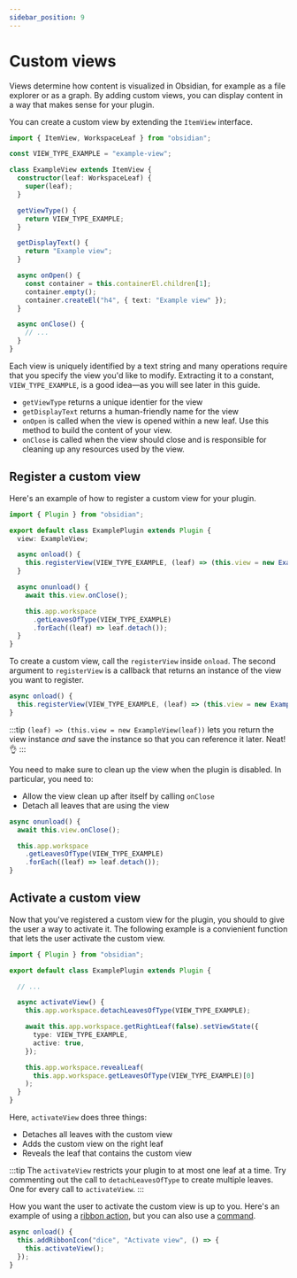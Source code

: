 ```yaml
---
sidebar_position: 9
---
```


# Custom views

Views determine how content is visualized in Obsidian, for example as a file explorer or as a graph.
By adding custom views, you can display content in a way that makes sense for your plugin.

You can create a custom view by extending the `ItemView` interface.

```ts
import { ItemView, WorkspaceLeaf } from "obsidian";

const VIEW_TYPE_EXAMPLE = "example-view";

class ExampleView extends ItemView {
  constructor(leaf: WorkspaceLeaf) {
    super(leaf);
  }

  getViewType() {
    return VIEW_TYPE_EXAMPLE;
  }

  getDisplayText() {
    return "Example view";
  }

  async onOpen() {
    const container = this.containerEl.children[1];
    container.empty();
    container.createEl("h4", { text: "Example view" });
  }

  async onClose() {
    // ...
  }
}
```

Each view is uniquely identified by a text string and many operations require that you specify the view you'd like to modify. Extracting it to a constant, `VIEW_TYPE_EXAMPLE`, is a good idea—as you will see later in this guide.

- `getViewType` returns a unique identier for the view
- `getDisplayText` returns a human-friendly name for the view
- `onOpen` is called when the view is opened within a new leaf. Use this method to build the content of your view.
- `onClose` is called when the view should close and is responsible for cleaning up any resources used by the view.

## Register a custom view

Here's an example of how to register a custom view for your plugin.

```ts title="main.ts" {4,7,11-15}
import { Plugin } from "obsidian";

export default class ExamplePlugin extends Plugin {
  view: ExampleView;

  async onload() {
    this.registerView(VIEW_TYPE_EXAMPLE, (leaf) => (this.view = new ExampleView(leaf)));
  }

  async onunload() {
    await this.view.onClose();

    this.app.workspace
      .getLeavesOfType(VIEW_TYPE_EXAMPLE)
      .forEach((leaf) => leaf.detach());
  }
}
```

To create a custom view, call the `registerView` inside `onload`. The second argument to `registerView` is a callback that returns an instance of the view you want to register.

```ts
async onload() {
  this.registerView(VIEW_TYPE_EXAMPLE, (leaf) => (this.view = new ExampleView(leaf)));
}
```

:::tip
`(leaf) => (this.view = new ExampleView(leaf))` lets you return the view instance _and_ save the instance so that you can reference it later. Neat! 👌
:::

You need to make sure to clean up the view when the plugin is disabled. In particular, you need to:

- Allow the view clean up after itself by calling `onClose`
- Detach all leaves that are using the view

```ts
async onunload() {
  await this.view.onClose();

  this.app.workspace
    .getLeavesOfType(VIEW_TYPE_EXAMPLE)
    .forEach((leaf) => leaf.detach());
}
```

## Activate a custom view

Now that you've registered a custom view for the plugin, you should to give the user a way to activate it. The following example is a convienient function that lets the user activate the custom view.

```ts title="main.ts"
import { Plugin } from "obsidian";

export default class ExamplePlugin extends Plugin {

  // ...

  async activateView() {
    this.app.workspace.detachLeavesOfType(VIEW_TYPE_EXAMPLE);

    await this.app.workspace.getRightLeaf(false).setViewState({
      type: VIEW_TYPE_EXAMPLE,
      active: true,
    });

    this.app.workspace.revealLeaf(
      this.app.workspace.getLeavesOfType(VIEW_TYPE_EXAMPLE)[0]
    );
  }
}
```

Here, `activateView` does three things:

- Detaches all leaves with the custom view
- Adds the custom view on the right leaf
- Reveals the leaf that contains the custom view

:::tip
The `activateView` restricts your plugin to at most one leaf at a time. Try commenting out the call to `detachLeavesOfType` to create multiple leaves. One for every call to `activateView`.
:::

How you want the user to activate the custom view is up to you. Here's an example of using a [ribbon action](./ribbon.md), but you can also use a [command](./commands.md).

```ts
async onload() {
  this.addRibbonIcon("dice", "Activate view", () => {
    this.activateView();
  });
}
```

